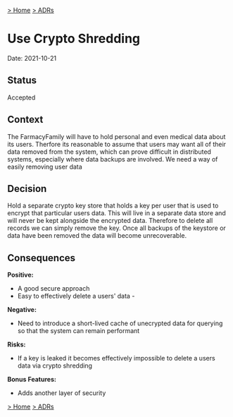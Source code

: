 [> Home](../README.md)    [> ADRs](README.md)

# Use Crypto Shredding

Date: 2021-10-21

## Status

Accepted

## Context

The FarmacyFamily will have to hold personal and even medical data about its users. Therfore its reasonable to
assume that users may want all of their data removed from the system, which can prove difficult in distributed systems, especially where
data backups are involved. We need a way of easily removing user data

## Decision

Hold a separate crypto key store that holds a key per user that is used to encrypt that particular users data. This will live
in a separate data store and will never be kept alongside the encrypted data. Therefore to delete all records we can simply remove the key.
Once all backups of the keystore or data have been removed the data will become unrecoverable.

## Consequences

**Positive:**

- A good secure approach
- Easy to effectively delete a users' data - 


**Negative:**

- Need to introduce a short-lived cache of unecrypted data for querying so that the system can remain performant

**Risks:**

- If a key is leaked it becomes effectively impossible to delete a users data via crypto shredding

**Bonus Features:**

- Adds another layer of security

[> Home](../README.md)    [> ADRs](README.md)